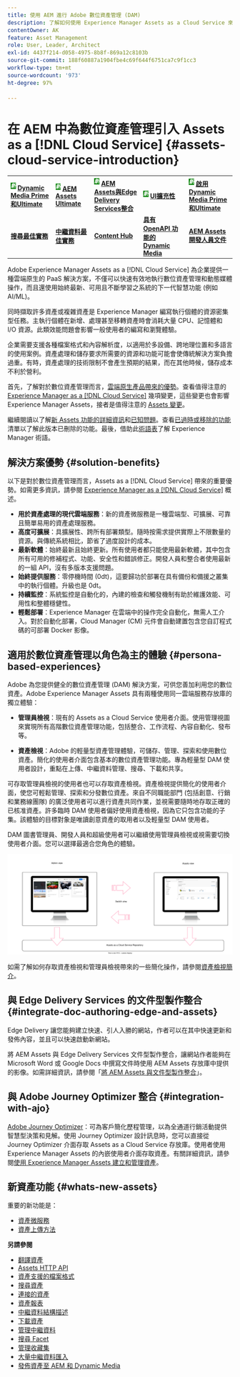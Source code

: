 ```yaml
---
title: 使用 AEM 進行 Adobe 數位資產管理 (DAM)
description: 了解如何使用 Experience Manager Assets as a Cloud Service 來使用和管理 Adobe 數位資產管理 (DAM)。
contentOwner: AK
feature: Asset Management
role: User, Leader, Architect
exl-id: 4437f214-d058-4975-8b8f-869a12c8103b
source-git-commit: 188f60887a1904fbe4c69f644f6751ca7c9f1cc3
workflow-type: tm+mt
source-wordcount: '973'
ht-degree: 97%

---
```



# 在 AEM 中為數位資產管理引入 Assets as a [!DNL Cloud Service] {#assets-cloud-service-introduction}

<!-- Need review information from gklebus -->

<table>
    <tr>
        <td>
            <sup style= "background-color:#008000; color:#FFFFFF; font-weight:bold"><i>新</i></sup> <a href="/help/assets/dynamic-media/dm-prime-ultimate.md"><b>Dynamic Media Prime和Ultimate</b></a>
        </td>
        <td>
            <sup style= "background-color:#008000; color:#FFFFFF; font-weight:bold"><i>新</i></sup> <a href="/help/assets/assets-ultimate-overview.md"><b>AEM Assets Ultimate</b></a>
        </td>
        <td>
            <sup style= "background-color:#008000; color:#FFFFFF; font-weight:bold"><i>新</i></sup> <a href="/help/assets/integrate-aem-assets-edge-delivery-services.md"><b>AEM Assets與Edge Delivery Services整合</b></a>
        </td>
        <td>
            <sup style= "background-color:#008000; color:#FFFFFF; font-weight:bold"><i>新</i></sup> <a href="/help/assets/aem-assets-view-ui-extensibility.md"><b>UI擴充性</b></a>
        </td>
          <td>
            <sup style= "background-color:#008000; color:#FFFFFF; font-weight:bold"><i>新</i></sup> <a href="/help/assets/dynamic-media/enable-dynamic-media-prime-and-ultimate.md"><b>啟用Dynamic Media Prime和Ultimate</b></a>
        </td>
    </tr>
    <tr>
        <td>
            <a href="/help/assets/search-best-practices.md"><b>搜尋最佳實務</b></a>
        </td>
        <td>
            <a href="/help/assets/metadata-best-practices.md"><b>中繼資料最佳實務</b></a>
        </td>
        <td>
            <a href="/help/assets/product-overview.md"><b>Content Hub</b></a>
        </td>
        <td>
            <a href="/help/assets/dynamic-media-open-apis-overview.md"><b>具有 OpenAPI 功能的 Dynamic Media</b></a>
        </td>
        <td>
            <a href="https://developer.adobe.com/experience-cloud/experience-manager-apis/"><b>AEM Assets 開發人員文件</b></a>
        </td>
    </tr>
</table>

Adobe Experience Manager Assets as a [!DNL Cloud Service] 為企業提供一種雲端原生的 PaaS 解決方案，不僅可以快速有效地執行數位資產管理和動態媒體操作，而且還使用始終最新、可用且不斷學習之系統的下一代智慧功能 (例如 AI/ML)。

同時擷取許多資產或複雜資產是 Experience Manager 編寫執行個體的資源密集型任務。主執行個體在新增、處理甚至移轉資產時會消耗大量 CPU、記憶體和 I/O 資源。此類效能問題會影響一般使用者的編寫和瀏覽體驗。

企業需要支援各種檔案格式和內容解析度，以適用於多設備、跨地理位置和多語言的使用案例。資產處理和儲存要求所需要的資源和功能可能會使傳統解決方案負擔過重。有時，資產處理的技術限制不會產生預期的結果，而在其他時候，儲存成本不利於營利。

首先，了解對於數位資產管理而言，[雲端原生產品帶來的優勢](#solution-benefits)。查看值得注意的 [Experience Manager as a  [!DNL Cloud Service]](/help/release-notes/aem-cloud-changes.md) 幾項變更，這些變更也會影響 Experience Manager Assets，接者是值得注意的 [Assets 變更](/help/assets/assets-cloud-changes.md)。

繼續閱讀以了解[新 Assets 功能的詳細資訊](#whats-new-assets)和[已知問題](/help/release-notes/maintenance/latest.md)。查看[已過時或移除的功能](/help/release-notes/deprecated-removed-features.md)清單以了解此版本已刪除的功能。最後，借助此[術語表](/help/overview/terminology.md)了解 Experience Manager 術語。

## 解決方案優勢 {#solution-benefits}

以下是對於數位資產管理而言，Assets as a [!DNL Cloud Service] 帶來的重要優勢。如需更多資訊，請參閱 [Experience Manager as a  [!DNL Cloud Service]](/help/overview/introduction.md) 概述。

* **用於資產處理的現代雲端服務**：新的資產微服務是一種雲端型、可擴展、可靠且簡單易用的資產處理服務。
* **高度可擴展**：具擴展性、跨所有部署類型。隨時按需求提供實際上不限數量的資源。與傳統系統相比，節省了過度設計的成本。
* **最新軟體**：始終最新且始終更新。所有使用者都只能使用最新軟體，其中包含所有可用的修補程式、功能、安全性和錯誤修正。開發人員和整合者使用最新的一組 API，沒有多版本支援問題。
* **始終提供服務**：零停機時間 (0dt)，這要歸功於部署在具有備份和備援之叢集中的執行個體。升級也是 0dt。
* **持續監控**：系統監控是自動化的，內建的檢查和觸發機制有助於維護效能、可用性和整體穩健性。
* **輕鬆部署**：Experience Manager 在雲端中的操作完全自動化，無需人工介入。對於自動化部署，Cloud Manager (CM) 元件會自動建置包含您自訂程式碼的可部署 Docker 影像。

## 適用於數位資產管理以角色為主的體驗 {#persona-based-experiences}

Adobe 為您提供健全的數位資產管理 (DAM) 解決方案，可供您善加利用您的數位資產。Adobe Experience Manager Assets 具有兩種使用同一雲端服務存放庫的獨立體驗：

* **管理員檢視**：現有的 Assets as a Cloud Service 使用者介面。使用管理視圖來實現所有高階數位資產管理功能，包括整合、工作流程、內容自動化、發布等。

* **資產檢視**：Adobe 的輕量型資產管理體驗，可儲存、管理、探索和使用數位資產。簡化的使用者介面包含基本的數位資產管理功能。專為輕量型 DAM 使用者設計，重點在上傳、中繼資料管理、搜尋、下載和共享。

可存取管理員檢視的使用者也可以存取資產檢視。資產檢視提供簡化的使用者介面，使您可輕鬆管理、探索和分發數位資產。來自不同職能部門 (包括創意、行銷和業務線團隊) 的廣泛使用者可以進行資產共同作業，並視需要隨時地存取正確的已核准資產。許多臨時 DAM 使用者偏好使用資產檢視，因為它只包含功能的子集。該體驗的目標對象是唯讀創意資產的取用者以及輕量型 DAM 使用者。

DAM 圖書管理員、開發人員和超級使用者可以繼續使用管理員檢視或視需要切換使用者介面。您可以選擇最適合您角色的體驗。

![新增標記](assets/newui-overview.svg)

如需了解如何存取資產檢視和管理員檢視帶來的一些簡化操作，請參閱[資產檢視簡介](/help/assets/assets-view-introduction.md)。

## 與 Edge Delivery Services 的文件型製作整合 {#integrate-doc-authoring-edge-and-assets}

Edge Delivery 讓您能夠建立快速、引人入勝的網站，作者可以在其中快速更新和發佈內容，並且可以快速啟動新網站。

將 AEM Assets 與 Edge Delivery Services 文件型製作整合，讓網站作者能夠在 Microsoft Word 或 Google Docs 中撰寫文件時使用 AEM Assets 存放庫中提供的影像。如需詳細資訊，請參閱「[將 AEM Assets 與文件型製作整合](/help/edge/using.md#integrate-assets-edge)」。

## 與 Adobe Journey Optimizer 整合 {#integration-with-ajo}

[Adobe Journey Optimizer](https://business.adobe.com/products/journey-optimizer/adobe-journey-optimizer.html)：可為客戶簡化歷程管理，以為全通道行銷活動提供智慧型決策和見解。使用 Journey Optimizer 設計訊息時，您可以直接從 Journey Optimizer 介面存取 Assets as a Cloud Service 存放庫。使用者使用 Experience Manager Assets 的內嵌使用者介面存取資產。有關詳細資訊，請參閱[使用 Experience Manager Assets 建立和管理資產](https://experienceleague.adobe.com/docs/journey-optimizer/using/content-management/assets-images/assets.html)。

## 新資產功能 {#whats-new-assets}

重要的新功能是：

* [資產微服務](/help/assets/asset-microservices-overview.md)
* [資產上傳方法](/help/assets/add-assets.md)

**另請參閱**

* [翻譯資產](translate-assets.md)
* [Assets HTTP API](mac-api-assets.md)
* [資產支援的檔案格式](file-format-support.md)
* [搜尋資產](search-assets.md)
* [連接的資產](use-assets-across-connected-assets-instances.md)
* [資產報表](asset-reports.md)
* [中繼資料結構描述](metadata-schemas.md)
* [下載資產](download-assets-from-aem.md)
* [管理中繼資料](manage-metadata.md)
* [搜尋 Facet](search-facets.md)
* [管理收藏集](manage-collections.md)
* [大量中繼資料匯入](metadata-import-export.md)
* [發佈資產至 AEM 和 Dynamic Media](/help/assets/publish-assets-to-aem-and-dm.md)
